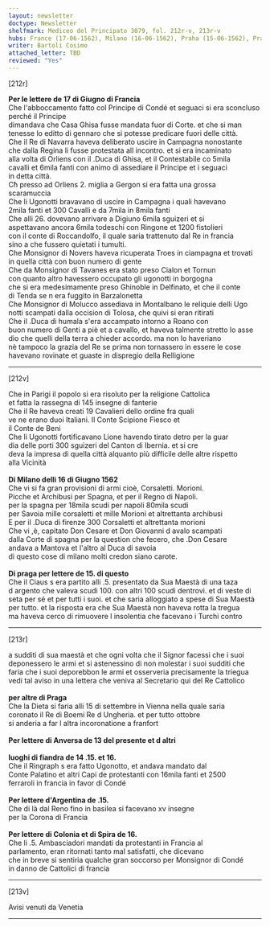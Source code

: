 ```yaml
---
layout: newsletter
doctype: Newsletter
shelfmark: Mediceo del Principato 3079, fol. 212r-v, 213r-v
hubs: France (17-06-1562), Milano (16-06-1562), Praha (15-06-1562), Praha (dd-06-1562), Antwerpen (13-06-1562), Flanders (14-06-1562), Flanders (15-06-1562), Flanders (16-06-1562), Strasbourg (15-06-1562), Koln (16-06-1562), Speyer (16-06-1562)
writer: Bartoli Cosimo
attached_letter: TBD
reviewed: "Yes"
---
```


[212r]  
  
  
<strong>Per le lettere de 17 di Giugno di Francia</strong>  
Che l'abboccamento fatto col Principe di Condé et seguaci si era sconcluso perché il Principe  
dimandava che Casa Ghisa fusse mandata fuor di Corte. et che si man  
tenesse lo editto di gennaro che si potesse predicare fuori delle città.  
Che il Re di Navarra haveva deliberato uscire in Campagna nonostante  
che dalla Regina li fusse protestata all incontro. et si era incaminato  
alla volta di Orliens con il .Duca di Ghisa, et il Contestabile co 5mila  
cavalli et 6mila fanti con animo di assediare il Principe et i seguaci  
in detta città.  
Cħ presso ad Orliens 2. miglia a Gergon si era fatta una grossa  
scaramuccia  
Che li Ugonotti bravavano di uscire in Campagna i quali havevano  
2mila fanti et 300 Cavalli e da 7mila in 8mila fanti  
Che alli 26. dovevano arrivare a Digiuno 6mila sguizeri et si  
aspettavano ancora 6mila todeschi con Ringone et 1200 fistolieri  
con il conte di Roccandolfo, il quale saria trattenuto dal Re in francia  
sino a che fussero quietati i tumulti.  
Che Monsignor di Novers haveva ricuperata Troes in ciampagna et trovati  
in quella città con buon numero di gente  
Che da Monsignor di Tavanes era stato preso Cialon et Tornun  
con quanto altro havessero occupato gli ugonotti in borgogna  
che si era medesimamente preso Ghinoble in Delfinato, et che il conte  
di Tenda se n era fuggito in Barzalonetta  
Che Monsignor di Molucco assediava in Montalbano le reliquie delli Ugo  
notti scampati dalla occision di Tolosa, che quivi si eran ritirati  
Che il .Duca di humala s'era accampato intorno a Roano con  
buon numero di Genti a piè et a cavallo, et haveva talmente stretto lo asse  
dio che quelli della terra a chieder accordo. ma non lo haveriano  
nè tampoco la grazia del Re se prima non tornassero in essere le cose  
havevano rovinate et guaste in dispregio della Relligione  
  
---  

[212v]  
  
  
Che in Parigi il popolo si era risoluto per la religione Cattolica  
et fatta la rassegna di 145 insegne di fanterie  
Che il Re haveva creati 19 Cavalieri dello ordine fra quali  
ve ne erano duoi Italiani. Il Conte Scipione Fiesco et  
il Conte de Beni  
Che li Ugonotti fortificavano Lione havendo tirato detro per la guar  
dia delle porti 300 sguizeri del Canton di Ibernia. et si cre  
deva la impresa di quella città alquanto più difficile delle altre rispetto  
alla Vicinità  
<br/><strong>Di Milano delli 16 di Giugno 1562</strong>  
Che vi si fa gran provisioni di armi cioè, Corsaletti. Morioni.  
Picche et Archibusi per Spagna, et per il Regno di Napoli.  
per la spagna per 18mila scudi per napoli 80mila scudi  
per Savoia mille corsaletti et mille Morioni et altrettanta archibusi  
E per il .Duca di firenze 300 Corsaletti et altrettanta morioni  
Che vi ,è, capitato Don Cesare et Don Giovanni d avalo scampati  
dalla Corte di spagna per la question che fecero, che .Don Cesare  
andava a Mantova et l'altro al Duca di savoia  
di questo cose di milano molti credon siano carote.  
<br/><strong>Di praga per lettere de 15. di questo</strong>  
Che il Ciaus s era partito alli .5. presentato da Sua Maestà di una taza  
d argento che valeva scudi 100. con altri 100 scudi dentrovi. et di veste di  
seta per sé et per tutti i suoi. et che saria alloggiato a spese di Sua Maestà  
per tutto. et la risposta era che Sua Maestà non haveva rotta la tregua  
ma haveva cerco di rimuovere l insolentia che facevano i Turchi contro  
  
---  

[213r]  
  
  
a sudditi di sua maestà et che ogni volta che il Signor facessi che i suoi  
deponessero le armi et si astenessino di non molestar i suoi sudditi che  
faria che i suoi deporebbon le armi et osserveria precisamente la triegua  
vedi tal aviso in una lettera che veniva al Secretario qui del Re Cattolico  
<br/><strong>per altre di Praga</strong>  
Che la Dieta si faria alli 15 di settembre in Vienna nella quale saria  
coronato il Re di Boemi Re d Ungheria. et per tutto ottobre  
si anderia a far l altra incoronatione a franfort  
<br/><strong>Per lettere di Anversa de 13 del presente et d altri</strong>  
<br/><strong>luoghi di fiandra de 14 .15. et 16.</strong>  
Che il Ringraph s era fatto Ugonotto, et andava mandato dal  
Conte Palatino et altri Capi de protestanti con 16mila fanti et 2500  
ferraroli in francia in favor di Condé  
<br/><strong>Per lettere d'Argentina de .15.</strong>  
Che di là dal Reno fino in basilea si facevano xv insegne  
per la Corona di Francia  
<br/><strong>Per lettere di Colonia et di Spira de 16.</strong>  
Che li .5. Ambasciadori mandati da protestanti in Francia al  
parlamento, eran ritornati tanto mal satisfatti, che dicevano  
che in breve si sentiria qualche gran soccorso per Monsignor di Condé  
in danno de Cattolici di francia  
  
---  

[213v]  
  
  
Avisi venuti da Venetia  
  
---  


